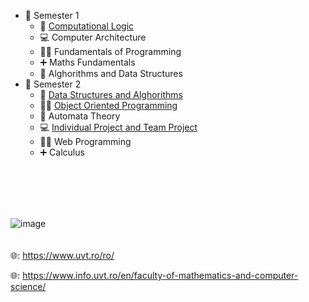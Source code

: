 - 📂 Semester 1
  - 🧮 [Computational Logic](First%20year/First%20Semester/Computational%20Logic)
  - 💻 Computer Architecture
  - 👨‍💻 Fundamentals of Programming
  - ➕ Maths Fundamentals
  - 📂 Alghorithms and Data Structures
- 📂 Semester 2
  - 📂 [Data Structures and Alghorithms](First%20year/Second%20semester/DSA)
  - 👨‍💻 [Object Oriented Programming](First%20year/Second%20semester/OOP)
  - 📝 Automata Theory
  - 💻 [Individual Project and Team Project](First%20year/Second%20semester/Individual%20Project%20and%20Team%20Project/Proiect_Programare_Individual)
  - 👨‍💻 Web Programming
  - ➕ Calculus

<br>
<br>
<br>
<br>

![image](https://user-images.githubusercontent.com/92999481/169172665-3f6d4261-fbe1-49f9-a9a7-93ffd468e8a4.png)
<br>
<br>
<br>
🌐: https://www.uvt.ro/ro/

🌐: https://www.info.uvt.ro/en/faculty-of-mathematics-and-computer-science/
